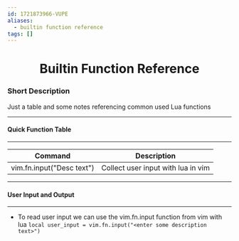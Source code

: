 ```yaml
---
id: 1721873966-VUPE
aliases:
  - builtin function reference
tags: []
---
```


<center>
<h1>Builtin Function Reference</h1>
</center>

### Short Description
Just a table and some notes referencing common used Lua functions


---
#### Quick Function Table
---

| Command                   | Description                        |
| ------------------------- | ---------------------------------- |
| vim.fn.input("Desc text") | Collect user input with lua in vim |




---
#### User Input and Output
---
- To read user input we can use the vim.fn.input function from vim with lua
    `local user_input = vim.fn.input("<enter some description text>") `

